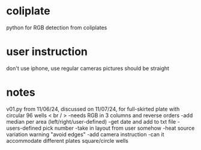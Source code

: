 # coliplate
python for RGB detection from coliplates

# user instruction

don't use iphone, use regular cameras
pictures should be straight 


# notes  

v01.py from 11/06/24, discussed on 11/07/24, for full-skirted plate with circular 96 wells < br / >
-needs RGB in 3 columns and reverse orders
-add median per area (left/right/user-defined)
-get date and add to txt file
-users-defined pick number
-take in layout from user somehow
-heat source variation warning "avoid edges"
-add camera instruction
-can it accommodate different plates square/circle wells 
